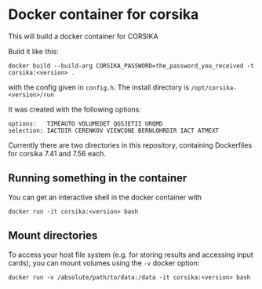 # Docker container for corsika


This will build a docker container for CORSIKA

Build it like this:
```
docker build --build-arg CORSIKA_PASSWORD=the_password_you_received -t corsika:<version> .
```

with the config given in `config.h`. The install directory is `/opt/corsika-<version>/run`

It was created with the following options:
```
options:   TIMEAUTO VOLUMEDET QGSJETII URQMD 
selection: IACTDIR CERENKOV VIEWCONE BERNLOHRDIR IACT ATMEXT
```

Currently there are two directories in this repository, containing Dockerfiles for corsika 7.41 and 7.56 each.

## Running something in the container

You can get an interactive shell in the docker container with

```
docker run -it corsika:<version> bash
```

## Mount directories

To access your host file system (e.g. for storing results and accessing input cards), you can mount volumes using the `-v` docker option:

```
docker run -v /absolute/path/to/data:/data -it corsika:<version> bash
```

